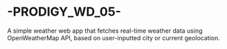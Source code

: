 # -PRODIGY_WD_05-
A simple weather web app that fetches real-time weather data using OpenWeatherMap API, based on user-inputted city or current geolocation.
